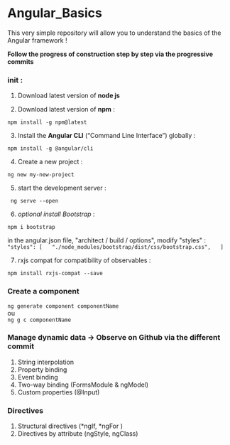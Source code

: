 # Angular_Basics

This very simple repository will allow you to understand the basics of the Angular framework !  

**Follow the progress of construction step by step via the progressive commits**

### init :  

1) Download latest version of **node js**  

2) Download latest version of **npm** :  

`npm install -g npm@latest`  

3) Install the **Angular CLI** (“Command Line Interface”) globally :  

`npm install -g @angular/cli`  

4) Create a new project :  

`ng new my-new-project`  

5) start the development server :  

` ng serve --open`  

6) *optional install Bootstrap* :  

`npm i bootstrap`  

in the angular.json file, "architect / build / options", modify "styles" : `"styles": [  
            "./node_modules/bootstrap/dist/css/bootstrap.css",  
            ]`  

7) rxjs compat for compatibility of observables :  

`npm install rxjs-compat --save`  

  
### Create a component  

`ng generate component componentName`  
ou  
`ng g c componentName`  

### Manage dynamic data    -> Observe on Github via the different commit

1) String interpolation  
2) Property binding  
3) Event binding  
4) Two-way binding (FormsModule & ngModel)  
5) Custom properties (@Input)  

### Directives  

1) Structural directives (*ngIf, *ngFor )  
2) Directives by attribute (ngStyle, ngClass)